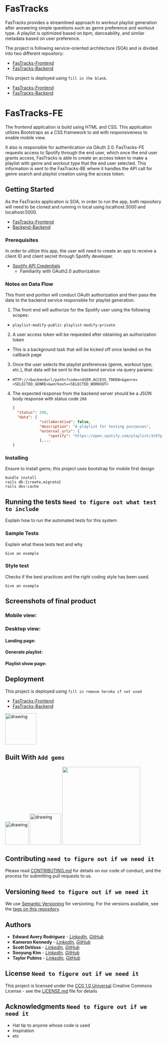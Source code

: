 # FasTracks 
FasTracks provides a streamlined approach to workout playlist generation after answering simple questions such as genre preference and workout type.  A playlist is optimized based on bpm, danceability, and similar metadata based on user preference.

The project is following service-oriented architecture (SOA) and is divided into two different repository:
  - [FasTracks-Frontend](https://github.com/FasTracks/FasTracks-FE)
  - [FasTracks-Backend](https://github.com/FasTracks/FasTracks-BE)

This project is deployed using `fill in the blank`. 
  - [FasTracks-Frontend]()
  - [FasTracks-Backend]()

# FasTracks-FE

The frontend application is build using HTML and CSS. This application utilizes Bootstraps as a CSS framework to aid with responsiveness to enable mobile view.  

It also is responsible for authentication via OAuth 2.0. FasTracks-FE requests access to Spotify through the end user, which once the end user grants access, FasTracks is able to create an access token to make a playlist with genre and workout type that the end user selected.  This information is sent to the FasTracks-BE where it handles the API call for genre search and playlist creation using the access token.

## Getting Started

As the FasTracks application is SOA, in order to run the app, both repository will need to be cloned and running in local using localhost:3000 and localhost:5000.

  - [FasTracks-Frontend](https://github.com/FasTracks/FasTracks-FE)
  - [Backend-Backend](https://github.com/FasTracks/FasTracks-BE)

### Prerequisites

In order to utilize this app, the user will need to create an app to receive a client ID and client secret through Spotify developer.

  - [Spotify API Credentials](https://developer.spotify.com/documentation/web-api/concepts/apps)
    - Familiarity with OAuth2.0 authorization

### Notes on Data Flow
This front end portion will conduct OAuth authorization and then pass the data to the backend service responsible for playlist generation.

1.  The front end will authorize for the Spotify user using the following scopes:
   - `playlist-modify-public playlist-modify-private`
2.  A user access token will be requested after obtaining an authorization token
   -  This is a background task that will be kicked off once landed on the callback page
3.  Once the user selects the playlist preferences (genre, workout type, etc.), that data will be sent to the backend service via query params:
   -  `HTTP://<backendurl/path>?code=<USER_ACCESS_TOKEN>&genre=<SELECTED_GENRE>&workout=<SELECTED_WORKOUT>`
4.  The expected response from the backend server should be a JSON body response with status code `200`
    ```json 
    {
      "status": 200,
      "data": {
                "collaborative": false,
                "description": "A playlist for testing pourposes",
                "external_urls": {
                    "spotify": "https://open.spotify.com/playlist/3cEYpjA9oz9GiPac4AsH4n"
                },...
    }
      ```

### Installing

Ensure to install gems; this project uses bootstrap for mobile first design

`bundle install`<br>
`rails db:{create,migrate}`<br>
`rails dev:cache`

## Running the tests `Need to figure out what test to include`

Explain how to run the automated tests for this system

### Sample Tests

Explain what these tests test and why

    Give an example

### Style test

Checks if the best practices and the right coding style has been used.

    Give an example

## Screenshots of final product
### Mobile view:


### Desktop view:
#### Landing page:


#### Generate playlist:


#### Playlist show page:


## Deployment

This project is deployed using `fill in remove heroko if not used`<br >
  - [FasTracks-Frontend]()
  - [FasTracks-Backend]()
  
<img src="https://logowik.com/content/uploads/images/heroku8748.jpg" alt="drawing" width="100"/>

## Built With `Add gems`

<img src="https://mikewilliamson.files.wordpress.com/2010/05/rails_on_ruby.jpg" alt="drawing" width="75"/>
<img src="https://codekitapp.com/images/help/free-bootstrap-icon@2x.png" alt="drawing" width="100"/>
<img src="https://storage.googleapis.com/pr-newsroom-wp/1/2018/11/Spotify_Logo_CMYK_Green.png" width="250"/>

## Contributing `need to figure out if we need it`

Please read [CONTRIBUTING.md](CONTRIBUTING.md) for details on our code
of conduct, and the process for submitting pull requests to us.

## Versioning `Need to figure out if we need it`

We use [Semantic Versioning](http://semver.org/) for versioning. For the versions
available, see the [tags on this
repository](https://github.com/PurpleBooth/a-good-readme-template/tags).

## Authors

  - **Edward Avery Rodriguez** - *[LinkedIn](https://www.linkedin.com/in/edward-avery-rodriguez/), [GitHub](https://github.com/TheAveryRodriguez)* 
  - **Kameron Kennedy** - *[LinkedIn](https://www.linkedin.com/in/kameron-kennedy-pe/), [GitHub](https://github.com/kameronk92)* 
  - **Scott DeVoss** - *[LinkedIn](https://www.linkedin.com/in/scott-devoss/), [GitHub](https://github.com/scottdevoss)* 
  - **Sooyung Kim** - *[LinkedIn](https://www.linkedin.com/in/sooyung-kim/), [GitHub](https://github.com/skim1027)* 
  - **Taylor Pubins** - *[LinkedIn](https://www.linkedin.com/in/trpubins/), [GitHub](https://github.com/trpubz)* 

## License `Need to figure out if we need it`

This project is licensed under the [CC0 1.0 Universal](LICENSE.md)
Creative Commons License - see the [LICENSE.md](LICENSE.md) file for
details

## Acknowledgments `Need to figure out if we need it`

  - Hat tip to anyone whose code is used
  - Inspiration
  - etc
